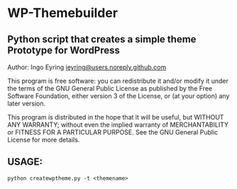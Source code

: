 # WP-Themebuilder
Python script that creates a simple theme Prototype for WordPress 
--------------------
Author: Ingo Eyring <ieyring@users.noreply.github.com>

This program is free software: you can redistribute it and/or modify it under the terms of the 
GNU General Public License as published by the Free Software Foundation, either version 3 of
the License, or (at your option) any later version.

This program is distributed in the hope that it will be useful,
but WITHOUT ANY WARRANTY; without even the implied warranty of
MERCHANTABILITY or FITNESS FOR A PARTICULAR PURPOSE.  See the
GNU General Public License for more details.

USAGE:
--------------------
```
python createwptheme.py -t <themename>
```
